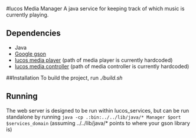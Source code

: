 #lucos Media Manager
A java service for keeping track of which music is currently playing.

## Dependencies
* Java
* [Google gson](https://code.google.com/p/google-gson/)
* [lucos media player](https://github.com/lucas42/lucos_media_player) (path of media player is currently hardcoded)
* [lucos media controller](https://github.com/lucas42/lucos_media_controller) (path of media controller is currently hardcoded)

##Installation
To build the project, run *./build.sh*

## Running
The web server is designed to be run within lucos_services, but can be run standalone by running `java -cp .:bin:../../lib/java/* Manager $port $services_domain` (assuming ../../lib/java/* points to where your gson library is)
